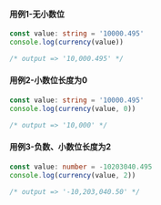 #### 用例1-无小数位

```typescript
const value: string = '10000.495'
console.log(currency(value))

/* output => '10,000.495' */
```

#### 用例2-小数位长度为0

```typescript
const value: string = '10000.495'
console.log(currency(value, 0))

/* output => '10,000' */
```

#### 用例3-负数、小数位长度为2

```typescript
const value: number = -10203040.495
console.log(currency(value, 2))

/* output => '-10,203,040.50' */
```

